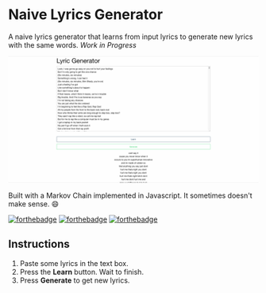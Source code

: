 # Naive Lyrics Generator
A naive lyrics generator that learns from input lyrics to generate new lyrics with the same words. *Work in Progress*

![Banner](./banner.png)

Built with a Markov Chain implemented in Javascript.
It sometimes doesn't make sense. :smile:

[![forthebadge](http://forthebadge.com/images/badges/uses-js.svg)](http://forthebadge.com)
[![forthebadge](http://forthebadge.com/images/badges/built-with-science.svg)](http://forthebadge.com)
[![forthebadge](http://forthebadge.com/images/badges/just-plain-nasty.svg)](http://forthebadge.com)

## Instructions
1. Paste some lyrics in the text box.
2. Press the **Learn** button. Wait to finish.
3. Press **Generate** to get new lyrics.